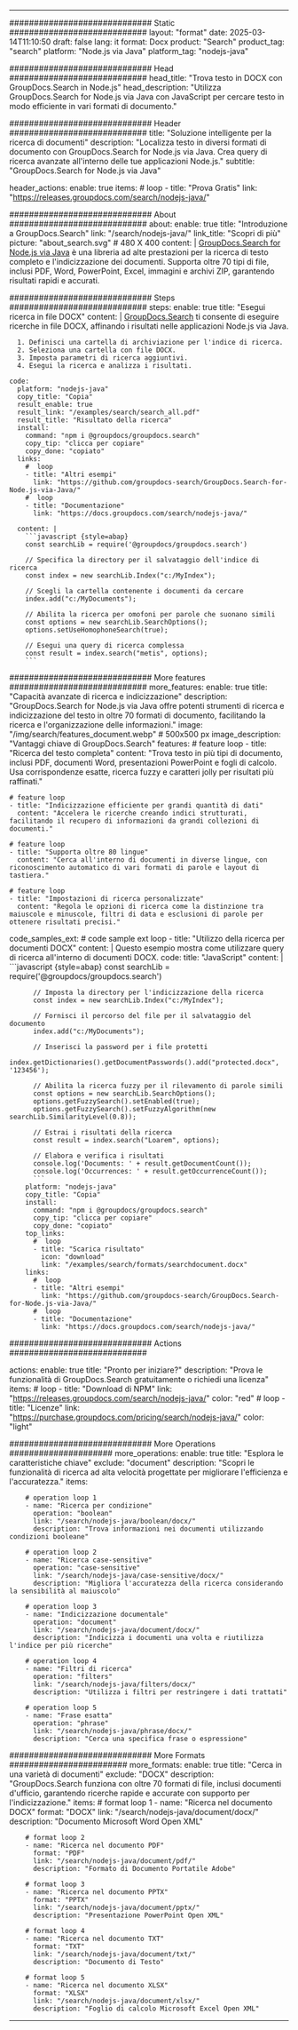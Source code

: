 
---
############################# Static ############################
layout: "format"
date:  2025-03-14T11:10:50
draft: false
lang: it
format: Docx
product: "Search"
product_tag: "search"
platform: "Node.js via Java"
platform_tag: "nodejs-java"

############################# Head ############################
head_title: "Trova testo in DOCX con GroupDocs.Search in Node.js"
head_description: "Utilizza GroupDocs.Search for Node.js via Java con JavaScript per cercare testo in modo efficiente in vari formati di documento."

############################# Header ############################
title: "Soluzione intelligente per la ricerca di documenti" 
description: "Localizza testo in diversi formati di documento con GroupDocs.Search for Node.js via Java. Crea query di ricerca avanzate all'interno delle tue applicazioni Node.js."
subtitle: "GroupDocs.Search for Node.js via Java" 

header_actions:
  enable: true
  items:
    #  loop
    - title: "Prova Gratis"
      link: "https://releases.groupdocs.com/search/nodejs-java/"
      
############################# About ############################
about:
    enable: true
    title: "Introduzione a GroupDocs.Search"
    link: "/search/nodejs-java/"
    link_title: "Scopri di più"
    picture: "about_search.svg" # 480 X 400
    content: |
       [GroupDocs.Search for Node.js via Java](/search/nodejs-java/) è una libreria ad alte prestazioni per la ricerca di testo completo e l'indicizzazione dei documenti. Supporta oltre 70 tipi di file, inclusi PDF, Word, PowerPoint, Excel, immagini e archivi ZIP, garantendo risultati rapidi e accurati.

############################# Steps ############################
steps:
    enable: true
    title: "Esegui ricerca in file DOCX"
    content: |
      [GroupDocs.Search](/search/nodejs-java/) ti consente di eseguire ricerche in file DOCX, affinando i risultati nelle applicazioni Node.js via Java.
      
      1. Definisci una cartella di archiviazione per l'indice di ricerca.
      2. Seleziona una cartella con file DOCX.
      3. Imposta parametri di ricerca aggiuntivi.
      4. Esegui la ricerca e analizza i risultati.
   
    code:
      platform: "nodejs-java"
      copy_title: "Copia"
      result_enable: true
      result_link: "/examples/search/search_all.pdf"
      result_title: "Risultato della ricerca"
      install:
        command: "npm i @groupdocs/groupdocs.search"
        copy_tip: "clicca per copiare"
        copy_done: "copiato"
      links:
        #  loop
        - title: "Altri esempi"
          link: "https://github.com/groupdocs-search/GroupDocs.Search-for-Node.js-via-Java/"
        #  loop
        - title: "Documentazione"
          link: "https://docs.groupdocs.com/search/nodejs-java/"
          
      content: |
        ```javascript {style=abap}
        const searchLib = require('@groupdocs/groupdocs.search')

        // Specifica la directory per il salvataggio dell'indice di ricerca
        const index = new searchLib.Index("c:/MyIndex");

        // Scegli la cartella contenente i documenti da cercare
        index.add("c:/MyDocuments");

        // Abilita la ricerca per omofoni per parole che suonano simili
        const options = new searchLib.SearchOptions();
        options.setUseHomophoneSearch(true);

        // Esegui una query di ricerca complessa
        const result = index.search("metis", options);
        ```            

############################# More features ############################
more_features:
  enable: true
  title: "Capacità avanzate di ricerca e indicizzazione"
  description: "GroupDocs.Search for Node.js via Java offre potenti strumenti di ricerca e indicizzazione del testo in oltre 70 formati di documento, facilitando la ricerca e l'organizzazione delle informazioni."
  image: "/img/search/features_document.webp" # 500x500 px
  image_description: "Vantaggi chiave di GroupDocs.Search"
  features:
    # feature loop
    - title: "Ricerca del testo completa"
      content: "Trova testo in più tipi di documento, inclusi PDF, documenti Word, presentazioni PowerPoint e fogli di calcolo. Usa corrispondenze esatte, ricerca fuzzy e caratteri jolly per risultati più raffinati."

    # feature loop
    - title: "Indicizzazione efficiente per grandi quantità di dati"
      content: "Accelera le ricerche creando indici strutturati, facilitando il recupero di informazioni da grandi collezioni di documenti."

    # feature loop
    - title: "Supporta oltre 80 lingue"
      content: "Cerca all'interno di documenti in diverse lingue, con riconoscimento automatico di vari formati di parole e layout di tastiera."

    # feature loop
    - title: "Impostazioni di ricerca personalizzate"
      content: "Regola le opzioni di ricerca come la distinzione tra maiuscole e minuscole, filtri di data e esclusioni di parole per ottenere risultati precisi."
      
  code_samples_ext:
    # code sample ext loop
    - title: "Utilizzo della ricerca per documenti DOCX"
      content: |
        Questo esempio mostra come utilizzare query di ricerca all'interno di documenti DOCX.
      code:
        title: "JavaScript"
        content: |
          ```javascript {style=abap}
          const searchLib = require('@groupdocs/groupdocs.search')
          
          // Imposta la directory per l'indicizzazione della ricerca
          const index = new searchLib.Index("c:/MyIndex");
              
          // Fornisci il percorso del file per il salvataggio del documento
          index.add("c:/MyDocuments");

          // Inserisci la password per i file protetti
          index.getDictionaries().getDocumentPasswords().add("protected.docx", '123456');

          // Abilita la ricerca fuzzy per il rilevamento di parole simili
          const options = new searchLib.SearchOptions();
          options.getFuzzySearch().setEnabled(true);
          options.getFuzzySearch().setFuzzyAlgorithm(new searchLib.SimilarityLevel(0.8));

          // Estrai i risultati della ricerca
          const result = index.search("Loarem", options);
          
          // Elabora e verifica i risultati
          console.log('Documents: ' + result.getDocumentCount());
          console.log('Occurrences: ' + result.getOccurrenceCount());
          ```
        platform: "nodejs-java"
        copy_title: "Copia"
        install:
          command: "npm i @groupdocs/groupdocs.search"
          copy_tip: "clicca per copiare"
          copy_done: "copiato"
        top_links:
          #  loop
          - title: "Scarica risultato"
            icon: "download"
            link: "/examples/search/formats/searchdocument.docx"
        links:
          #  loop
          - title: "Altri esempi"
            link: "https://github.com/groupdocs-search/GroupDocs.Search-for-Node.js-via-Java/"
          #  loop
          - title: "Documentazione"
            link: "https://docs.groupdocs.com/search/nodejs-java/"
            

            


############################# Actions ############################

actions:
  enable: true
  title: "Pronto per iniziare?"
  description: "Prova le funzionalità di GroupDocs.Search gratuitamente o richiedi una licenza"
  items:
    #  loop
    - title: "Download di NPM"
      link: "https://releases.groupdocs.com/search/nodejs-java/"
      color: "red"
        #  loop
    - title: "Licenze"
      link: "https://purchase.groupdocs.com/pricing/search/nodejs-java/"
      color: "light"


############################# More Operations #####################
more_operations:
    enable: true
    title: "Esplora le caratteristiche chiave"
    exclude: "document"
    description: "Scopri le funzionalità di ricerca ad alta velocità progettate per migliorare l'efficienza e l'accuratezza."
    items: 
          
        # operation loop 1
        - name: "Ricerca per condizione"
          operation: "boolean"
          link: "/search/nodejs-java/boolean/docx/"
          description: "Trova informazioni nei documenti utilizzando condizioni booleane"

        # operation loop 2
        - name: "Ricerca case-sensitive"
          operation: "case-sensitive"
          link: "/search/nodejs-java/case-sensitive/docx/"
          description: "Migliora l'accuratezza della ricerca considerando la sensibilità al maiuscolo"

        # operation loop 3
        - name: "Indicizzazione documentale"
          operation: "document"
          link: "/search/nodejs-java/document/docx/"
          description: "Indicizza i documenti una volta e riutilizza l'indice per più ricerche"

        # operation loop 4
        - name: "Filtri di ricerca"
          operation: "filters"
          link: "/search/nodejs-java/filters/docx/"
          description: "Utilizza i filtri per restringere i dati trattati"

        # operation loop 5
        - name: "Frase esatta"
          operation: "phrase"
          link: "/search/nodejs-java/phrase/docx/"
          description: "Cerca una specifica frase o espressione"
          
        
          
############################# More Formats ########################
more_formats:
    enable: true
    title: "Cerca in una varietà di documenti"
    exclude: "DOCX"
    description: "GroupDocs.Search funziona con oltre 70 formati di file, inclusi documenti d'ufficio, garantendo ricerche rapide e accurate con supporto per l'indicizzazione."
    items: 
        # format loop 1
        - name: "Ricerca nel documento DOCX"
          format: "DOCX"
          link: "/search/nodejs-java/document/docx/"
          description: "Documento Microsoft Word Open XML"
          
        # format loop 2
        - name: "Ricerca nel documento PDF"
          format: "PDF"
          link: "/search/nodejs-java/document/pdf/"
          description: "Formato di Documento Portatile Adobe"
          
        # format loop 3
        - name: "Ricerca nel documento PPTX"
          format: "PPTX"
          link: "/search/nodejs-java/document/pptx/"
          description: "Presentazione PowerPoint Open XML"

        # format loop 4
        - name: "Ricerca nel documento TXT"
          format: "TXT"
          link: "/search/nodejs-java/document/txt/"
          description: "Documento di Testo"
          
        # format loop 5
        - name: "Ricerca nel documento XLSX"
          format: "XLSX"
          link: "/search/nodejs-java/document/xlsx/"
          description: "Foglio di calcolo Microsoft Excel Open XML"
  

---